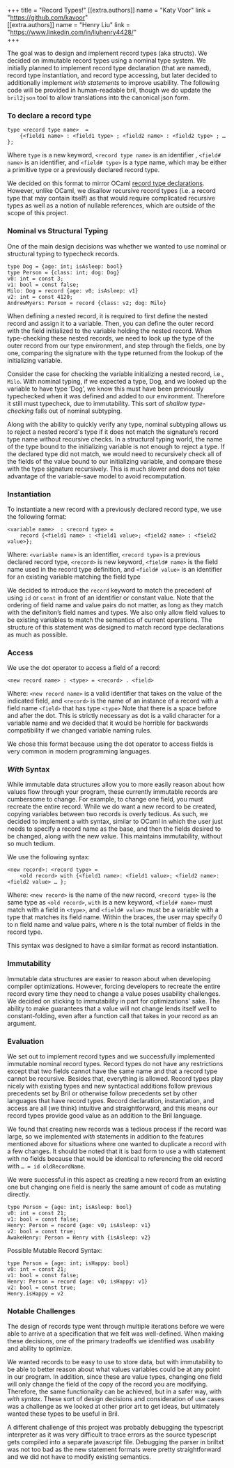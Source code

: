 +++
title = "Record Types!"
[[extra.authors]]
name = "Katy Voor"
link = "https://github.com/kavoor"  
[[extra.authors]]
name = "Henry Liu"
link = "https://www.linkedin.com/in/liuhenry4428/"  
+++

The goal was to design and implement record types (aka structs). We decided on immutable record types using a nominal type system. We initially planned to implement record type declaration (that are named), record type instantiation, and record type accessing, but later decided to additionally implement _with statements_ to improve usability. The following code will be provided in human-readable bril, though we do update the `bril2json` tool to allow translations into the canonical json form. 

### To declare a record type
    type <record type name>  = 
        {<field1 name> : <field1 type> ; <field2 name> : <field2 type> ; … };

Where
`type` is a new keyword,
`<record type name>` is an identifier ,
`<field# name>` is an identifier, and
`<field# type>` is a type name, which may be either a primitive type or a previously declared record type.

We decided on this format to mirror OCaml [record type declarations](https://v1.realworldocaml.org/v1/en/html/records.html). However, unlike OCaml, we disallow recursive record types (i.e. a record type that may contain itself) as that would require complicated recursive types as well as a notion of nullable references, which are outside of the scope of this project.

### Nominal vs Structural Typing
One of the main design decisions was whether we wanted to use nominal or structural typing to typecheck records.

```
type Dog = {age: int; isAsleep: bool}
type Person = {class: int; dog: Dog}
v0: int = const 3;
v1: bool = const false;
Milo: Dog = record {age: v0; isAsleep: v1}
v2: int = const 4120;
AndrewMyers: Person = record {class: v2; dog: Milo}
```

When defining a nested record, it is required to first define the nested record and assign it to a variable. Then, you can define the outer record with the field initialized to the variable holding the nested record. When type-checking these nested records, we need to look up the type of the outer record from our type environment, and step through the fields, one by one, comparing the signature with the type returned from the lookup of the initializing variable. 

Consider the case for checking the variable initializing a nested record, i.e., `Milo`. With nominal typing, if we expected a type, Dog, and we looked up the variable to have type ‘Dog’, we know this must have been previously typechecked when it was defined and added to our environment. Therefore it still must typecheck, due to immutability. This sort of _shallow type-checking_ falls out of nominal subtyping. 

Along with the ability to quickly verify any type, nominal subtyping allows us to reject a nested record's type if it does not match the signature’s record type name without recursive checks. In a structural typing world, the name of the type bound to the initializing variable is not enough to reject a type. If the declared type did not match, we would need to recursively check all of the fields of the value bound to our initializing variable, and compare these with the type signature recursively. This is much slower and does not take advantage of the variable-save model to avoid recomputation.



### Instantiation
To instantiate a new record with a previously declared record type, we use the following format:

    <variable name>  : <record type> = 
        record {<field1 name> : <field1 value>; <field2 name> : <field2 value>};
Where:
`<variable name>` is an identifier,
`<record type>` is a previous declared record type,
`<record>` is new keyword,
`<field# name>` is the field name used in the record type definition, and
`<field# value>` is an identifier for an existing variable matching the field type

We decided to introduce the `record` keyword to match the precedent of using `id` or `const` in front of an identifier or constant value. Note that the ordering of field name and value pairs do not matter, as long as they match with the definiton’s field names and types. We also only allow field values to be existing variables to match the semantics of current operations. The structure of this statement was designed to match record type declarations as much as possible. 


### Access
We use the dot operator to access a field of a record:

    <new record name> : <type> = <record> . <field>

Where:
`<new record name>` is a valid identifier that takes on the value of the indicated field, and
`<record>` is the name of an instance of a record with a field name `<field>` that has type `<type>`
Note that there is a space before and after the dot. This is strictly necessary as dot is a valid character for a variable name and we decided that it would be horrible for backwards compatibility if we changed variable naming rules.


We chose this format because using the dot operator to access fields is very common in modern programming languages.

### *With* Syntax
While immutable data structures allow you to more easily reason about how values flow through your program, these currently immutable records are cumbersome to change. 
For example, to change one field, you must recreate the entire record. While we do want a new record to be created, copying variables between two records is overly tedious. 
As such, we decided to implement a with syntax, similar to OCaml in which the user just needs to specify a record name as the base, and then the fields desired to be changed, along with the new value. This maintains immutability, without so much tedium.

We use the following syntax:

    <new record>: <record type> = 
        <old record> with {<field1 name>: <field1 value>; <field2 name>: <field2 value> … };

Where:
`<new record>` is the name of the new record,
`<record type>` is the same type as `<old record>`,
`with` is a new keyword,
`<field# name>` must match with a field in `<type>`, and
`<field# value>` must be a variable with a type that matches its field name.
Within the braces, the user may specify 0 to n field name and value pairs, where n is the total number of fields in the record type.

This syntax was designed to have a similar format as record instantiation. 

### Immutability
Immutable data structures are easier to reason about when developing compiler optimizations. However, forcing developers to recreate the entire record every time they need to change a value poses usability challenges. We decided on sticking to immutability in part for optimizations' sake. The ability to make guarantees that a value will not change lends itself well to constant-folding, even after a function call that takes in your record as an argument. 

### Evaluation
We set out to implement record types and we successfully implemented immutable nominal record types. Record types do not have any restrictions except that two fields cannot have the same name and that a record type cannot be recursive. Besides that, everything is allowed. Record types play nicely with existing types and new syntactical additions follow previous precedents set by Bril or otherwise follow precedents set by other languages that have record types. Record declaration, instantiation, and access are all (we think) intuitive and straightforward, and this means our record types provide good value as an addition to the Bril language. 

We found that creating new records was a tedious process if the record was large, so we implemented *with* statements in addition to the features mentioned above for situations where one wanted to duplicate a record with a few changes. It should be noted that it is bad form to use a with statement with no fields because that would be identical to referencing the old record with `… = id oldRecordName`.

We were successful in this aspect as creating a new record from an existing one but changing one field is nearly the same amount of code as mutating directly.
```
type Person = {age: int; isAsleep: bool}
v0: int = const 21;
v1: bool = const false;
Henry: Person = record {age: v0; isAsleep: v1}
v2: bool = const true;
AwakeHenry: Person = Henry with {isAsleep: v2}
```
Possible Mutable Record Syntax:
```
type Person = {age: int; isHappy: bool}
v0: int = const 21;
v1: bool = const false;
Henry: Person = record {age: v0; isHappy: v1}
v2: bool = const true;
Henry.isHappy = v2
```


### Notable Challenges
The design of records type went through multiple iterations before we were able to arrive at a specification that we felt was well-defined.
When making these decisions, one of the primary tradeoffs we identified was usability and ability to optimize.

We wanted records to be easy to use to store data, but with immutability to be able to better reason about what values variables could be at any point in our program. In addition, since these are value types, changing one field will only change the field of the copy of the record you are modifying. Therefore, the same functionality can be achieved, but in a safer way, with _with syntax_. These sort of design decisions and consideration of use cases was a challenge as we looked at other prior art to get ideas, but ultimately wanted these types to be useful in Bril. 

A different challenge of this project was probably debugging the typescript interpreter as it was very difficult to trace errors as the source typescript gets compiled into a separate javascript file. Debugging the parser in briltxt was not too bad as the new statement formats were pretty straightforward and we did not have to modify existing semantics. 
